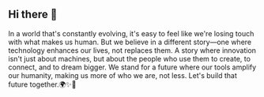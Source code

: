 ## Hi there 👋

<!--

**Here are some ideas to get you started:**

🙋‍♀️ A short introduction - what is your organization all about?
🌈 Contribution guidelines - how can the community get involved?
👩‍💻 Useful resources - where can the community find your docs? Is there anything else the community should know?
🍿 Fun facts - what does your team eat for breakfast?
🧙 Remember, you can do mighty things with the power of [Markdown](https://docs.github.com/github/writing-on-github/getting-started-with-writing-and-formatting-on-github/basic-writing-and-formatting-syntax)
-->
In a world that's constantly evolving, it's easy to feel like we're losing touch with what makes us human. But we believe in a different story—one where technology enhances our lives, not replaces them.
A story where innovation isn't just about machines, but about the people who use them to create, to connect, and to dream bigger.
We stand for a future where our tools amplify our humanity, making us more of who we are, not less. Let's build that future together.🌍✨🤝
